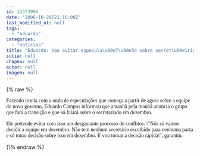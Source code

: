 ```yaml
---
id: 12373996
date: "2006-10-29T21:16:00Z"
last_modified_at: null
tags:
  - "eduardo"
categories:
  - "noticias"
title: "Eduardo: Vou evitar especula\u00e7\u00e3o sobre secret\u00e1rios"
sutia: null
chapeu: null
autor: null
imagem: null
---
```

{\% raw %}
<p><P><FONT face=Verdana>Fazendo ironia com a onda de especulações que começa a partir de agora sobre a equipe do novo governo, Eduardo Campos informou que amanhã pela manhã anuncia o grupo que fará a transição e que só falará sobre o secretariado em dezembro.</FONT></P></p>
<p><P><FONT face=Verdana>Ele pretende evitar com isso um desgastante processo de conflitos. \"Nós só vamos decidir a equipe em dezembro. Não tem nenhum secretário escolhido para nenhuma pasta e só tomo decisão sobre isso em dezembro. E vou tomar a decisão rápida\", garantiu.</FONT></P> </p>
{\% endraw %}